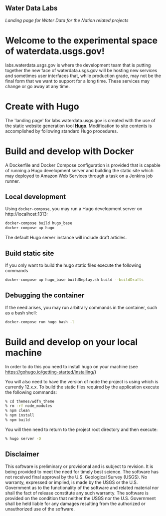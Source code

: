 Water Data Labs
---------------

*Landing page for Water Data for the Nation related projects*

# Welcome to the experimental space of waterdata.usgs.gov!

labs.waterdata.usgs.gov is where the development team that is putting together the new face of waterdata.usgs.gov will 
be hosting new services and sometimes user interfaces that, while production grade, may not be the final form that we
 want to support for a long time.  These services may change or go away at any time.  

# Create with Hugo
The 'landing page' for labs.waterdata.usgs.gov is created with the use of the static website generation tool
[**Hugo**](https://gohugo.io/).
Modification to site contents is accomplished by following standard Hugo procedures. 

# Build and develop with Docker

A Dockerfile and Docker Compose configuration is provided that is capable of running a Hugo development server and
building the static site which may deployed to Amazon Web Services through a task on a Jenkins job runner.

## Local development

Using `docker-compose`, you may run a Hugo development server on http://localhost:1313:

```bash
docker-compose build hugo_base
docker-compose up hugo
```

The default Hugo server instance will include draft articles.

## Build static site

If you only want to build the hugo static files execute the following commands

```bash
docker-compose up hugo_base buildDeplay.sh build --buildDrafts 
```

## Debugging the container

If the need arises, you may run arbitrary commands in the container, such as a bash shell:

```bash
docker-compose run hugo bash -l
```

# Build and develop on your local machine

In order to do this you need to install hugo on your machine (see https://gohugo.io/getting-started/installing/)

You will also need to have the version of node the project is using which is currently 12.x.x. To build the static files
required by the application execute the following commands:
```bash
% cd themes/wdfn_theme
% rm -rf node_modules
% npm clean
% npm install
% npm build
```

You will then need to return to the project root directory and then execute:
```bash
% hugo server -D
```
Disclaimer
----------
This software is preliminary or provisional and is subject to revision. It is being provided to meet the need for
timely best science. The software has not received final approval by the U.S. Geological Survey (USGS). No warranty,
expressed or implied, is made by the USGS or the U.S. Government as to the functionality of the software and
related material nor shall the fact of release constitute any such warranty. The software is provided on the
condition that neither the USGS nor the U.S. Government shall be held liable for any damages resulting from
the authorized or unauthorized use of the software.
